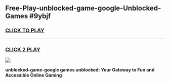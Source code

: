 
## Free-Play-unblocked-game-google-Unblocked-Games #9ybjf
<h3>
<a href="https://news.freeplayer.one?title=unblocked-game-google&ref=8M">CLICK TO PLAY</a></h3>
<hr>

<h3>
<a href="https://news.freeplayer.one?title=unblocked-game-google&ref=8M">CLICK 2 PLAY</a>
  
</h3>

<a href="https://news.freeplayer.one?title=unblocked-game-google&ref=8M"><img src="https://clearcache.store/games.png"></a>


**unblocked-game-google games unblocked: Your Gateway to Fun and Accessible Online Gaming**
